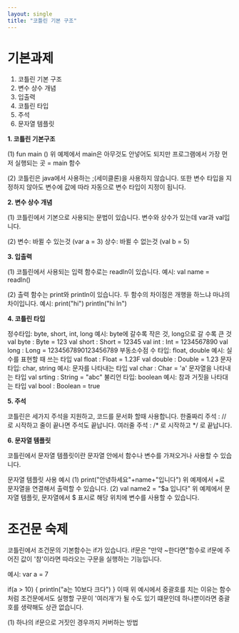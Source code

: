 ```yaml
---
layout: single
title: "코틀린 기본 구조"
---
```


# 기본과제

1. 코틀린 기본 구조
2. 변수 상수 개념
3. 입출력
4. 코틀린 타입
5. 주석
6. 문자열 템플릿

**1. 코틀린 기본구조**

(1)
fun main ()
위 예제에서 main은 아무것도 안넣어도 되지만 프로그램에서 가장 먼저 실행되는 곳 = main 함수

(2) 
코틀린은 java에서 사용하는 ;(세미클론)을 사용하지 않습니다.
또한 변수 타입을 지정하지 않아도 변수에 값에 따라 자동으로
변수 타입이 지정이 됩니다. 

**2. 변수 상수 개념**

(1)
코틀린에서 기본으로 사용되는 문법이 있습니다.
변수와 상수가 있는데 var과 val입니다.

(2)
변수: 바뀔 수 있는것 (var a = 3)
상수: 바뀔 수 없는것 (val b = 5)

**3. 입출력**

(1)
코틀린에서 사용되는 입력 함수로는 readln이 있습니다.
예시: val name = readln()

(2)
출력 함수는 print와 println이 있습니다.
두 함수의 차이점은 개행을 하느냐 마냐의 차이입니다.
예시: print("hi")
      println("hi ln")

**4. 코틀린 타입**

정수타입: byte, short, int, long
예시: byte에 갈수록 작은 것, long으로 갈 수록 큰 것
    val byte : Byte = 123
    val short : Short = 12345
    val int : Int = 1234567890
    val long : Long = 1234567890123456789
부동소수점 수 타입: float, double
예시: 실수를 표현할 때 쓰는 타입
    val float : Float = 1.23F
    val double : Double = 1.23
문자 타입: char, string
예시: 문자를 나타내는 타입
    val char : Char = 'a'
    문자열을 나타내는 타입
    val srting : String = "abc"
불리언 타입: boolean
예시: 참과 거짓을 나타대는 타입
    val bool : Boolean = true

**5. 주석**

코틀린은 세가지 주석을 지원하고, 코드를 문서화 할때 사용합니다. 한줄짜리 주석 : // 로 시작하고 줄이 끝나면 주석도 끝납니다. 여러줄 주석 : /* 로 시작하고 */ 로 끝납니다.

**6. 문자열 템플릿**

코틀린에서 문자열 템플릿이란 문자열 안에서 함수나 변수를 가져오거나 사용할 수 있습니다.

문자열 템플릿 사용 예시
(1)
print("안녕하세요"+name+"입니다")
위 예제에서 +로 문자열을 연결해서 출력할 수 있습니다.
(2)
val name2 = "$a 입니다"
위 예제에서 문자열 템플릿, 문자열에서 $ 표시로 해당 위치에 변수를 사용할 수 있습니다.

# 조건문 숙제

코틀린에서 조건문의 기본함수는 if가 있습니다.
if문은 "만약 ~한다면"함수로 if문에 주어진 값이 '참'이라면
따라오는 구문을 실행하는 기능입니다.

예시:
var a = 7

if(a > 10) {
    println("a는 10보다 크다")
}
이때 위 예시에서 중괄호를 치는 이유는 함수처럼 조건문에서도 실행할 구문이 '여러개'가 될 수도 있기 떄문인데 하나뿐이라면 중괄호를 생략해도 상관 없습니다.

(1)
하나의 if문으로 거짓인 경우까지 커버하는 방법